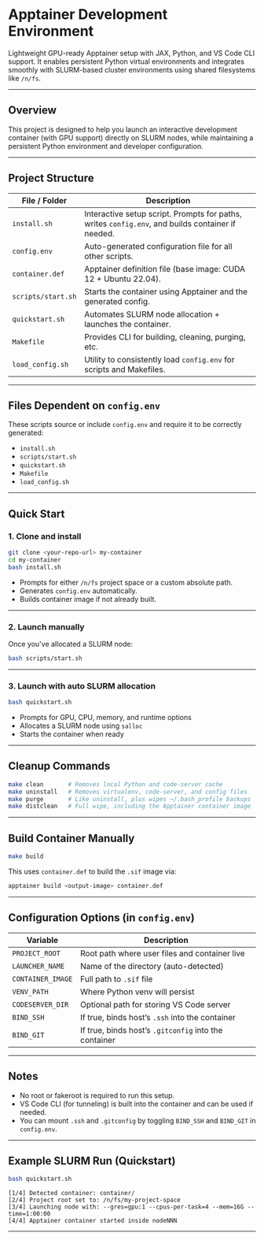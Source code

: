 # Apptainer Development Environment

Lightweight GPU-ready Apptainer setup with JAX, Python, and VS Code CLI support. It enables persistent Python virtual environments and integrates smoothly with SLURM-based cluster environments using shared filesystems like `/n/fs`.

---

## Overview

This project is designed to help you launch an interactive development container (with GPU support) directly on SLURM nodes, while maintaining a persistent Python environment and developer configuration.

---

## Project Structure

| File / Folder                     | Description                                                            |
|----------------------------------|------------------------------------------------------------------------|
| `install.sh`                     | Interactive setup script. Prompts for paths, writes `config.env`, and builds container if needed. |
| `config.env`                     | Auto-generated configuration file for all other scripts.              |
| `container.def`                  | Apptainer definition file (base image: CUDA 12 + Ubuntu 22.04).       |
| `scripts/start.sh`              | Starts the container using Apptainer and the generated config.        |
| `quickstart.sh`                  | Automates SLURM node allocation + launches the container.             |
| `Makefile`                       | Provides CLI for building, cleaning, purging, etc.                    |
| `load_config.sh`                 | Utility to consistently load `config.env` for scripts and Makefiles.  |

---

## Files Dependent on `config.env`

These scripts source or include `config.env` and require it to be correctly generated:

- `install.sh`
- `scripts/start.sh`
- `quickstart.sh`
- `Makefile`
- `load_config.sh`

---

## Quick Start

### 1. Clone and install

```bash
git clone <your-repo-url> my-container
cd my-container
bash install.sh
```

- Prompts for either `/n/fs` project space or a custom absolute path.
- Generates `config.env` automatically.
- Builds container image if not already built.

---

### 2. Launch manually

Once you've allocated a SLURM node:

```bash
bash scripts/start.sh
```

---

### 3. Launch with auto SLURM allocation

```bash
bash quickstart.sh
```

- Prompts for GPU, CPU, memory, and runtime options
- Allocates a SLURM node using `salloc`
- Starts the container when ready

---

## Cleanup Commands

```bash
make clean       # Removes local Python and code-server cache
make uninstall   # Removes virtualenv, code-server, and config files
make purge       # Like uninstall, plus wipes ~/.bash_profile backups
make distclean   # Full wipe, including the Apptainer container image
```

---

## Build Container Manually

```bash
make build
```

This uses `container.def` to build the `.sif` image via:

```bash
apptainer build <output-image> container.def
```

---

## Configuration Options (in `config.env`)

| Variable         | Description                                     |
|------------------|-------------------------------------------------|
| `PROJECT_ROOT`   | Root path where user files and container live   |
| `LAUNCHER_NAME`  | Name of the directory (auto-detected)           |
| `CONTAINER_IMAGE`| Full path to `.sif` file                        |
| `VENV_PATH`      | Where Python venv will persist                  |
| `CODESERVER_DIR` | Optional path for storing VS Code server        |
| `BIND_SSH`       | If true, binds host’s `.ssh` into the container |
| `BIND_GIT`       | If true, binds host’s `.gitconfig` into the container |

---

## Notes

- No root or fakeroot is required to run this setup.
- VS Code CLI (for tunneling) is built into the container and can be used if needed.
- You can mount `.ssh` and `.gitconfig` by toggling `BIND_SSH` and `BIND_GIT` in `config.env`.

---

## Example SLURM Run (Quickstart)

```bash
bash quickstart.sh
```

```text
[1/4] Detected container: container/
[2/4] Project root set to: /n/fs/my-project-space
[3/4] Launching node with: --gres=gpu:1 --cpus-per-task=4 --mem=16G --time=1:00:00
[4/4] Apptainer container started inside nodeNNN
```

---
